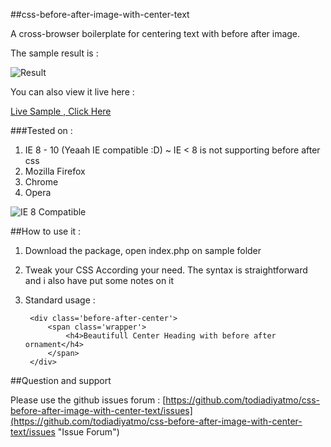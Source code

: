 ##css-before-after-image-with-center-text

A cross-browser boilerplate for centering text with before after image.

The sample result is :


![Result](http://tonjoo.com/wp-content/uploads/2013/10/result.png)

You can also view it live here :

[Live Sample , Click Here](http://tonjoo.com/wp-content/uploads/2013/10/index.html "Live Sample")

###Tested on :

1. IE 8 - 10 (Yeaah IE compatible :D) ~ IE < 8 is not supporting before after css
2. Mozilla Firefox
3. Chrome
4. Opera

![IE 8 Compatible](http://tonjoo.com/wp-content/uploads/2013/10/IE-8-Compatible.png)

##How to use it :

1. Download the package, open index.php on sample folder
2. Tweak your CSS According your need. The syntax is straightforward and i also have put some notes on it
3. Standard usage :

		<div class='before-after-center'>
			<span class='wrapper'>
				<h4>Beautifull Center Heading with before after ornament</h4>
			</span>
		</div>

##Question and support

Please use the github issues forum : [https://github.com/todiadiyatmo/css-before-after-image-with-center-text/issues](https://github.com/todiadiyatmo/css-before-after-image-with-center-text/issues "Issue Forum")